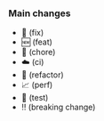 ### Main changes

- :bug: (fix)
- :new: (feat)
- :wrench: (chore)
- :cloud: (ci)
- :arrows_counterclockwise: (refactor)
- :chart_with_upwards_trend: (perf)
- :microscope: (test)
- :bangbang: (breaking change)